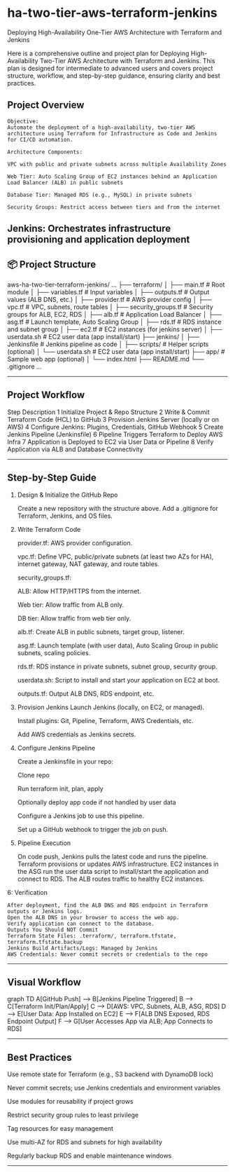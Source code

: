 # ha-two-tier-aws-terraform-jenkins
Deploying High-Availability One-Tier AWS Architecture with Terraform and Jenkins

Here is a comprehensive outline and project plan for Deploying High-Availability Two-Tier AWS Architecture with Terraform and Jenkins. This plan is designed for intermediate to advanced users and covers project structure, workflow, and step-by-step guidance, ensuring clarity and best practices.

## Project Overview
    Objective:
    Automate the deployment of a high-availability, two-tier AWS architecture using Terraform for Infrastructure as Code and Jenkins for CI/CD automation.
    
    Architecture Components:
    
    VPC with public and private subnets across multiple Availability Zones
    
    Web Tier: Auto Scaling Group of EC2 instances behind an Application Load Balancer (ALB) in public subnets
    
    Database Tier: Managed RDS (e.g., MySQL) in private subnets
    
    Security Groups: Restrict access between tiers and from the internet

Jenkins: Orchestrates infrastructure provisioning and application deployment
---
## 📦 Project Structure

aws-ha-two-tier-terraform-jenkins/
...
├── terraform/
│   ├── main.tf                # Root module
│   ├── variables.tf           # Input variables
│   ├── outputs.tf             # Output values (ALB DNS, etc.)
│   ├── provider.tf            # AWS provider config
│   ├── vpc.tf                 # VPC, subnets, route tables
│   ├── security_groups.tf     # Security groups for ALB, EC2, RDS
│   ├── alb.tf                 # Application Load Balancer
│   ├── asg.tf                 # Launch template, Auto Scaling Group
│   ├── rds.tf                 # RDS instance and subnet group
│   ├── ec2.tf                 # EC2 instances (for jenkins server)
│   ├── userdata.sh            # EC2 user data (app install/start)
├── jenkins/
│   ├── Jenkinsfile            # Jenkins pipeline as code
│   ├── scripts/               # Helper scripts (optional)
│   └── userdata.sh            # EC2 user data (app install/start)
├── app/                       # Sample web app (optional)
│   └── index.html
├── README.md
└── .gitignore
...

---

## Project Workflow

Step	Description
1	    Initialize Project & Repo Structure
2	    Write & Commit Terraform Code (HCL) to GitHub
3	    Provision Jenkins Server (locally or on AWS)
4	    Configure Jenkins: Plugins, Credentials, GitHub Webhook
5	    Create Jenkins Pipeline (Jenkinsfile)
6	    Pipeline Triggers Terraform to Deploy AWS Infra
7	    Application is Deployed to EC2 via User Data or Pipeline
8	    Verify Application via ALB and Database Connectivity

---

## Step-by-Step Guide

1. Design & Initialize the GitHub Repo

   Create a new repository with the structure above.
   Add a .gitignore for Terraform, Jenkins, and OS files.

2. Write Terraform Code

   provider.tf: AWS provider configuration.

   vpc.tf: Define VPC, public/private subnets (at least two AZs for HA), internet gateway, NAT gateway, and route tables.

   security_groups.tf:

   ALB: Allow HTTP/HTTPS from the internet.

   Web tier: Allow traffic from ALB only.

   DB tier: Allow traffic from web tier only.

   alb.tf: Create ALB in public subnets, target group, listener.

   asg.tf: Launch template (with user data), Auto Scaling Group in public subnets, scaling policies.

   rds.tf: RDS instance in private subnets, subnet group, security group.

   userdata.sh: Script to install and start your application on EC2 at boot.

   outputs.tf: Output ALB DNS, RDS endpoint, etc.

3. Provision Jenkins
   Launch Jenkins (locally, on EC2, or managed).

   Install plugins: Git, Pipeline, Terraform, AWS Credentials, etc.

   Add AWS credentials as Jenkins secrets.

4. Configure Jenkins Pipeline

   Create a Jenkinsfile in your repo:

   Clone repo

   Run terraform init, plan, apply

   Optionally deploy app code if not handled by user data

   Configure a Jenkins job to use this pipeline.

   Set up a GitHub webhook to trigger the job on push.

5. Pipeline Execution

   On code push, Jenkins pulls the latest code and runs the pipeline.
   Terraform provisions or updates AWS infrastructure.
   EC2 instances in the ASG run the user data script to install/start the application and connect to RDS.
   The ALB routes traffic to healthy EC2 instances.

6: Verification

    After deployment, find the ALB DNS and RDS endpoint in Terraform outputs or Jenkins logs.
    Open the ALB DNS in your browser to access the web app.
    Verify application can connect to the database.
    Outputs You Should NOT Commit
    Terraform State Files: .terraform/, terraform.tfstate, terraform.tfstate.backup
    Jenkins Build Artifacts/Logs: Managed by Jenkins
    AWS Credentials: Never commit secrets or credentials to the repo

---

## Visual Workflow

graph TD
A[GitHub Push] --> B[Jenkins Pipeline Triggered]
B --> C[Terraform Init/Plan/Apply]
C --> D[AWS: VPC, Subnets, ALB, ASG, RDS]
D --> E[User Data: App Installed on EC2]
E --> F[ALB DNS Exposed, RDS Endpoint Output]
F --> G[User Accesses App via ALB; App Connects to RDS]

---

## Best Practices
Use remote state for Terraform (e.g., S3 backend with DynamoDB lock)

Never commit secrets; use Jenkins credentials and environment variables

Use modules for reusability if project grows

Restrict security group rules to least privilege

Tag resources for easy management

Use multi-AZ for RDS and subnets for high availability

Regularly backup RDS and enable maintenance windows

---
